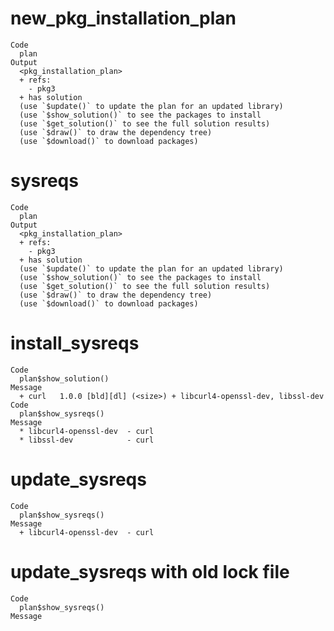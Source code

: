 # new_pkg_installation_plan

    Code
      plan
    Output
      <pkg_installation_plan>
      + refs:
        - pkg3
      + has solution
      (use `$update()` to update the plan for an updated library)
      (use `$show_solution()` to see the packages to install
      (use `$get_solution()` to see the full solution results)
      (use `$draw()` to draw the dependency tree)
      (use `$download()` to download packages)

# sysreqs

    Code
      plan
    Output
      <pkg_installation_plan>
      + refs:
        - pkg3
      + has solution
      (use `$update()` to update the plan for an updated library)
      (use `$show_solution()` to see the packages to install
      (use `$get_solution()` to see the full solution results)
      (use `$draw()` to draw the dependency tree)
      (use `$download()` to download packages)

# install_sysreqs

    Code
      plan$show_solution()
    Message
      + curl   1.0.0 [bld][dl] (<size>) + libcurl4-openssl-dev, libssl-dev
    Code
      plan$show_sysreqs()
    Message
      * libcurl4-openssl-dev  - curl
      * libssl-dev            - curl

# update_sysreqs

    Code
      plan$show_sysreqs()
    Message
      + libcurl4-openssl-dev  - curl

# update_sysreqs with old lock file

    Code
      plan$show_sysreqs()
    Message
        

